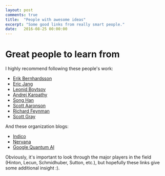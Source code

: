 ```yaml
---
layout: post
comments: true
title:  "People with awesome ideas"
excerpt: "Some good links from really smart people."
date:   2016-08-25 00:00:00
---
```


# Great people to learn from

I highly recommend following these people's work:

* [Erik Bernhardsson](https://erikbern.com/)
* [Eric Jang](http://evjang.com/)
* [Leonid Boytsov](http://searchivarius.org/)
* [Andrej Karpathy](http://karpathy.github.io/)
* [Song Han](https://scholar.google.com/citations?user=E0iCaa4AAAAJ&hl=en)
* [Scott Aaronson](http://www.scottaaronson.com/blog/)
* [Richard Feynman](http://www.feynman.com/)
* [Scott Gray](https://twitter.com/scottgray76)

And these organization blogs:

* [Indico](https://indico.io/blog/)
* [Nervana](https://www.nervanasys.com/blog/)
* [Google Quantum AI](http://research.google.com/pubs/QuantumAI.html)

Obviously, it's important to look through the major players in the field (Hinton, Lecun, Schmidhuber, Sutton, etc.), but hopefully these links give some additional insight :).
